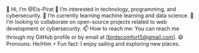 
👋 Hi, I’m @Eis-Pirat
👀 I’m interested in technology, programming, and cybersecurity.
🌱 I’m currently learning machine learning and data science.
💞️ I’m looking to collaborate on open-source projects related to web development or cybersecurity.
📫 How to reach me: You can reach me through my GitHub profile or by email at [birdscomfort5@gmail.com].
😄 Pronouns: He/Him
⚡ Fun fact: I enjoy sailing and exploring new places.

<!---
Eis-Pirat/Eis-Pirat is a ✨ special ✨ repository because its `README.md` (this file) appears on your GitHub profile.
You can click the Preview link to take a look at your changes.
--->
